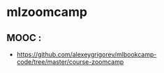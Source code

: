 # mlzoomcamp

## MOOC :
- https://github.com/alexeygrigorev/mlbookcamp-code/tree/master/course-zoomcamp
